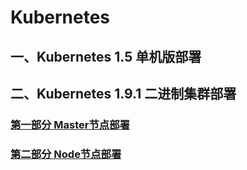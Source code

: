 # Kubernetes

## 一、Kubernetes 1.5 单机版部署
## 二、Kubernetes 1.9.1 二进制集群部署

### [第一部分 Master节点部署](https://github.com/sofia2013/Kubernetes/blob/master/Kubernetes%201.9.1%20%E4%BA%8C%E8%BF%9B%E5%88%B6%E9%9B%86%E7%BE%A4%E9%83%A8%E7%BD%B2%20-%20Node%E8%8A%82%E7%82%B9%E9%85%8D%E7%BD%AE.md)

### [第二部分 Node节点部署](https://github.com/sofia2013/Kubernetes/blob/master/Kubernetes%201.9.1%20%E4%BA%8C%E8%BF%9B%E5%88%B6%E9%9B%86%E7%BE%A4%E9%83%A8%E7%BD%B2-Master%E8%8A%82%E7%82%B9%E9%83%A8%E7%BD%B2.md)

